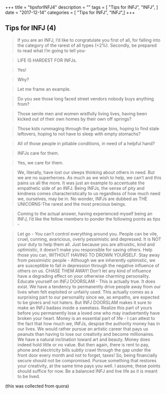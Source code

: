 +++
title = "tipsforINFJ4"
description = ""
tags = [
   "Tips for INFJ",
    "INFJ",
]
date = "2017-12-14"
categories = [
    "Tips for INFJ",
    "INFJ",]
+++

## Tips for INFJ (4)

> If you are an INFJ, I’d like to congratulate you first of all, for falling into the category of the rarest of all types (<2%). Secondly, be prepared to read what I’m going to tell you-

> LIFE IS HARDEST FOR INFJs.

> Yes!

> Why?

> Let me frame an example.

> Do you see those long faced street vendors nobody buys anything from?

> Those senile men and women wistfully living lives, having been kicked out of their own homes by their own off springs?

> Those kids rummaging through the garbage bins, hoping to find stale leftovers, hoping to not have to sleep with empty stomachs?

> All of those people in pitiable conditions, in need of a helpful hand?

> INFJs care for them.

> Yes, we care for them.

> We, literally, have lost our sleeps thinking about others in need. But we are no superheroes. As much as we wish to help, we can’t and this pains us all the more. It was just an example to accentuate the empathetic side of an INFJ. Being INFJs, the sense of pity and kindness comes characteristically to us regardless of how much need we, ourselves, may be in. No wonder, INFJs are dubbed as THE UNICORNS-The rarest and the most precious beings.

> Coming to the actual answer, having experienced myself being an INFJ, I’d like the fellow members to ponder the following points as tips -

> Let go - You can’t control everything around you. People can be vile, cruel, cunning, avaricious, overly pessimistic and depressed. It is NOT your duty to help them all. Just because you are altruistic, kind and optimistic, it doesn’t make you responsible for saving others. Help those you can, WITHOUT HAVING TO DROWN YOURSELF.
> Stay away from pessimistic people - Although we are inherently optimistic, we are susceptible to fall in depression through the negative influence of others on us. CHASE THEM AWAY! Don’t let any kind of influence have a degrading effect on your otherwise charming personality.
> Educate yourself on INFJ DOORSLAM - This is actually true. It does exist. We have a tendency to permanently drive people away from our lives when felt exploited or unfairly used. This actually comes as a surprising part to our personality since we, as empaths, are expected to be givers and not haters. But INFJ DOORSLAM makes it sure to make an INFJ badass inside a sweetass. Realize this part of yours before you permanently lose a loved one who may inadvertently have broken your heart.
> Money is an essential part of life - I can attest to the fact that how much we, INFJs, despise the authority money has in our lives. We would rather pursue an artistic career that pays us peanuts than having to lose our creativity and become millionaires. We have a natural inclination toward art and beauty. Money does indeed hold little or no value. But then again, there is rent to pay, phone and electricity bills subtly crawl through the gap under the front door every month and not to forget, taxes! So, being financially secure should not be compromised. Pursue something that restores your creativity, at the same time pays you well.
> I assume, these points should suffice for now. Be a balanced INFJ and live life as it is meant to be lived.

(this was collected from quora)
